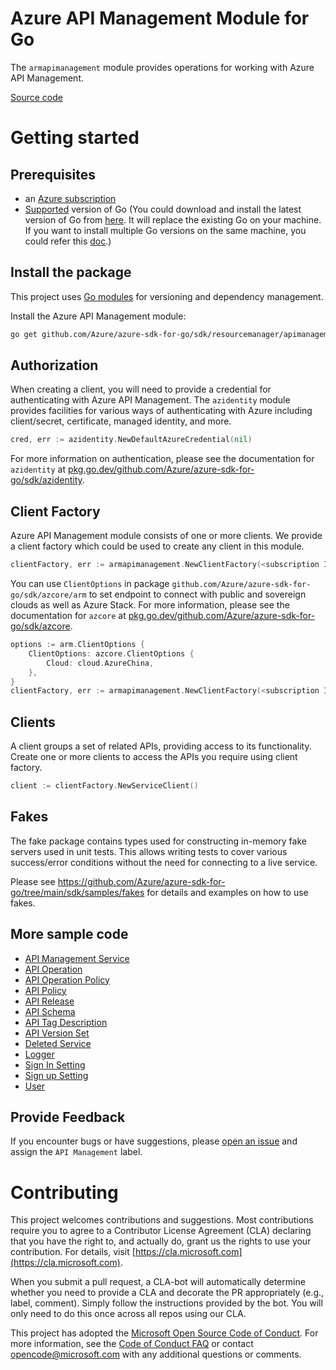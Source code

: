 # Azure API Management Module for Go

The `armapimanagement` module provides operations for working with Azure API Management.

[Source code](https://github.com/Azure/azure-sdk-for-go/tree/main/sdk/resourcemanager/apimanagement/armapimanagement)

# Getting started

## Prerequisites

- an [Azure subscription](https://azure.microsoft.com/free/)
- [Supported](https://aka.ms/azsdk/go/supported-versions) version of Go (You could download and install the latest version of Go from [here](https://go.dev/doc/install). It will replace the existing Go on your machine. If you want to install multiple Go versions on the same machine, you could refer this [doc](https://go.dev/doc/manage-install).)

## Install the package

This project uses [Go modules](https://github.com/golang/go/wiki/Modules) for versioning and dependency management.

Install the Azure API Management module:

```sh
go get github.com/Azure/azure-sdk-for-go/sdk/resourcemanager/apimanagement/armapimanagement/v2
```

## Authorization

When creating a client, you will need to provide a credential for authenticating with Azure API Management. The `azidentity` module provides facilities for various ways of authenticating with Azure including client/secret, certificate, managed identity, and more.

```go
cred, err := azidentity.NewDefaultAzureCredential(nil)
```

For more information on authentication, please see the documentation for `azidentity` at [pkg.go.dev/github.com/Azure/azure-sdk-for-go/sdk/azidentity](https://pkg.go.dev/github.com/Azure/azure-sdk-for-go/sdk/azidentity).

## Client Factory

Azure API Management module consists of one or more clients. We provide a client factory which could be used to create any client in this module.

```go
clientFactory, err := armapimanagement.NewClientFactory(<subscription ID>, cred, nil)
```

You can use `ClientOptions` in package `github.com/Azure/azure-sdk-for-go/sdk/azcore/arm` to set endpoint to connect with public and sovereign clouds as well as Azure Stack. For more information, please see the documentation for `azcore` at [pkg.go.dev/github.com/Azure/azure-sdk-for-go/sdk/azcore](https://pkg.go.dev/github.com/Azure/azure-sdk-for-go/sdk/azcore).

```go
options := arm.ClientOptions {
    ClientOptions: azcore.ClientOptions {
        Cloud: cloud.AzureChina,
    },
}
clientFactory, err := armapimanagement.NewClientFactory(<subscription ID>, cred, &options)
```

## Clients

A client groups a set of related APIs, providing access to its functionality. Create one or more clients to access the APIs you require using client factory.

```go
client := clientFactory.NewServiceClient()
```

## Fakes

The fake package contains types used for constructing in-memory fake servers used in unit tests.
This allows writing tests to cover various success/error conditions without the need for connecting to a live service.

Please see https://github.com/Azure/azure-sdk-for-go/tree/main/sdk/samples/fakes for details and examples on how to use fakes.

## More sample code

- [API Management Service](https://aka.ms/azsdk/go/mgmt/samples?path=sdk/resourcemanager/apimanagement/apimanagement_service)
- [API Operation](https://aka.ms/azsdk/go/mgmt/samples?path=sdk/resourcemanager/apimanagement/apioperation)
- [API Operation Policy](https://aka.ms/azsdk/go/mgmt/samples?path=sdk/resourcemanager/apimanagement/apioperationpolicy)
- [API Policy](https://aka.ms/azsdk/go/mgmt/samples?path=sdk/resourcemanager/apimanagement/apipolicy)
- [API Release](https://aka.ms/azsdk/go/mgmt/samples?path=sdk/resourcemanager/apimanagement/apirelease)
- [API Schema](https://aka.ms/azsdk/go/mgmt/samples?path=sdk/resourcemanager/apimanagement/apischema)
- [API Tag Description](https://aka.ms/azsdk/go/mgmt/samples?path=sdk/resourcemanager/apimanagement/apitagdescription)
- [API Version Set](https://aka.ms/azsdk/go/mgmt/samples?path=sdk/resourcemanager/apimanagement/apiversionset)
- [Deleted Service](https://aka.ms/azsdk/go/mgmt/samples?path=sdk/resourcemanager/apimanagement/deleted_service)
- [Logger](https://aka.ms/azsdk/go/mgmt/samples?path=sdk/resourcemanager/apimanagement/logger)
- [Sign In Setting](https://aka.ms/azsdk/go/mgmt/samples?path=sdk/resourcemanager/apimanagement/signin_setting)
- [Sign up Setting](https://aka.ms/azsdk/go/mgmt/samples?path=sdk/resourcemanager/apimanagement/signup_setting)
- [User](https://aka.ms/azsdk/go/mgmt/samples?path=sdk/resourcemanager/apimanagement/user)

## Provide Feedback

If you encounter bugs or have suggestions, please
[open an issue](https://github.com/Azure/azure-sdk-for-go/issues) and assign the `API Management` label.

# Contributing

This project welcomes contributions and suggestions. Most contributions require
you to agree to a Contributor License Agreement (CLA) declaring that you have
the right to, and actually do, grant us the rights to use your contribution.
For details, visit [https://cla.microsoft.com](https://cla.microsoft.com).

When you submit a pull request, a CLA-bot will automatically determine whether
you need to provide a CLA and decorate the PR appropriately (e.g., label,
comment). Simply follow the instructions provided by the bot. You will only
need to do this once across all repos using our CLA.

This project has adopted the
[Microsoft Open Source Code of Conduct](https://opensource.microsoft.com/codeofconduct/).
For more information, see the
[Code of Conduct FAQ](https://opensource.microsoft.com/codeofconduct/faq/)
or contact [opencode@microsoft.com](mailto:opencode@microsoft.com) with any
additional questions or comments.
